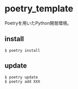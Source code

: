 # poetry_template
Poetryを用いたPython開発環境。

## install
```
$ poetry install
```

## update
```
$ poetry update
$ poetry add XXX
```
